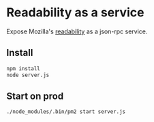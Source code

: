 # Readability as a service

Expose Mozilla's [readability](https://github.com/mozilla/readability) as a json-rpc service.

## Install

```bash
npm install
node server.js
```

## Start on prod

```bash
./node_modules/.bin/pm2 start server.js
```
